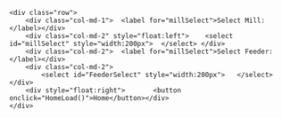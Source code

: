     <div class="row">
        <div class="col-md-1">  <label for="millSelect">Select Mill:</label></div>
        <div class="col-md-2" style="float:left">    <select id="millSelect" style="width:200px">  </select> </div>
        <div class="col-md-2">  <label for="millSelect">Select Feeder:</label></div>
        <div class="col-md-2">
            <select id="FeederSelect" style="width:200px">   </select>
    </div>
        <div style="float:right">       <button onclick="HomeLoad()">Home</button></div>
    </div>
  
